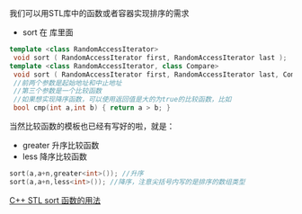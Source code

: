 我们可以用STL库中的函数或者容器实现排序的需求
- sort 在 <algorithm>库里面
```cpp
template <class RandomAccessIterator>
 void sort ( RandomAccessIterator first, RandomAccessIterator last );    //默认升序的，比较函数是小的为true
template <class RandomAccessIterator, class Compare>
 void sort ( RandomAccessIterator first, RandomAccessIterator last, Compare comp );  //比较函数可以自己定义，
 //前两个参数是起始地址和中止地址
 //第三个参数是一个比较函数
 //如果想实现降序函数，可以使用返回值是大的为true的比较函数，比如
 bool cmp(int a,int b) { return a > b; }
```
当然比较函数的模板也已经有写好的啦，就是：
- greater 升序比较函数  
- less 降序比较函数  
```cpp
sort(a,a+n,greater<int>()); //升序
sort(a,a+n,less<int>()); //降序，注意尖括号内写的是排序的数组类型
```
[C++ STL sort 函数的用法](https://www.cnblogs.com/lrj124/p/7254043.html)
